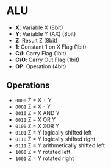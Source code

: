 # ALU

* **X**: Variable X (8bit)
* **Y**: Variable Y (AX) (8bit)
* **Z**: Result Z (8bit)
* **1**: Constant 1 on X Flag (1bit)
* **C/I**: Carry Flag (1bit)
* **C/O**: Carry Out Flag (1bit)
* **OP**: Operation (4bit)

## Operations

* `0000` Z = X + Y
* `0001` Z = X - Y
* `0010` Z = X AND Y
* `0011` Z = X OR Y
* `0100` Z = X XOR Y
* `0101` Z = Y logically shifted left
* `0110` Z = Y logically shifted right
* `0111` Z = Y arithmetically shifted left
* `1000` Z = Y rotated left
* `1001` Z = Y rotated right
